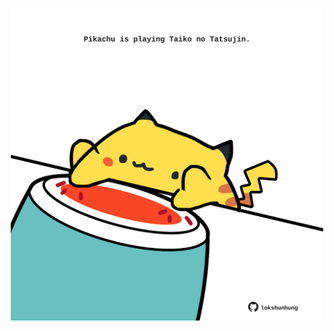 <!-- built at 12/10/2023, 13:03:07 UTC -->
<p align="center">
  <img width="500" height="500" src="./ReadmeImage.svg">
</p>
